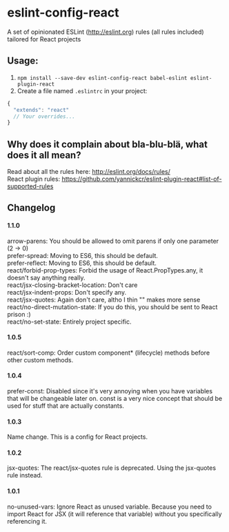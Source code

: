 # eslint-config-react
A set of opinionated ESLint (http://eslint.org) rules (all rules included) tailored for React projects

## Usage:
1. `npm install --save-dev eslint-config-react babel-eslint eslint-plugin-react`
2. Create a file named `.eslintrc` in your project:
```js
{
  "extends": "react"
  // Your overrides...
}
```

## Why does it complain about bla-blu-blä, what does it all mean?
Read about all the rules here: http://eslint.org/docs/rules/  
React plugin rules: https://github.com/yannickcr/eslint-plugin-react#list-of-supported-rules

## Changelog
#### 1.1.0
arrow-parens: You should be allowed to omit parens if only one parameter (2 -> 0)  
prefer-spread: Moving to ES6, this should be default.  
prefer-reflect: Moving to ES6, this should be default.  
react/forbid-prop-types: Forbid the usage of React.PropTypes.any, it doesn't say anything really.  
react/jsx-closing-bracket-location: Don't care  
react/jsx-indent-props: Don't specify any.  
react/jsx-quotes: Again don't care, altho I thin "" makes more sense
react/no-direct-mutation-state: If you do this, you should be sent to React prison :)  
react/no-set-state: Entirely project specific.  
#### 1.0.5
react/sort-comp: Order custom component* (lifecycle) methods before other custom methods.
#### 1.0.4
prefer-const: Disabled since it's very annoying when you have variables that will be changeable later on. const is a very nice concept that should be used for stuff that are actually constants.
#### 1.0.3
Name change. This is a config for React projects.
#### 1.0.2
jsx-quotes: The react/jsx-quotes rule is deprecated. Using the jsx-quotes rule instead.
#### 1.0.1
no-unused-vars: Ignore React as unused variable. Because you need to import React for JSX (it will reference that variable) without you specifically referencing it.
